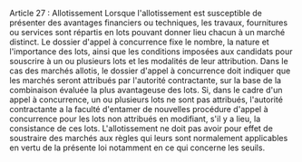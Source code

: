 Article 27 : Allotissement
Lorsque l'allotissement est susceptible de présenter des avantages
financiers ou techniques, les travaux, fournitures ou services sont
répartis en lots pouvant donner lieu chacun à un marché distinct.
Le dossier d'appel à concurrence fixe le nombre, la nature et
l'importance des lots, ainsi que les conditions imposées aux candidats
pour souscrire à un ou plusieurs lots et les modalités de leur
attribution.
Dans le cas des marchés allotis, le dossier d'appel à concurrence doit
indiquer que les marchés seront attribués par l'autorité contractante,
sur la base de la combinaison évaluée la plus avantageuse des lots.
Si, dans le cadre d'un appel à concurrence, un ou plusieurs lots ne sont
pas attribués, l'autorité contractante a la faculté d'entamer de
nouvelles procédure d'appel à concurrence pour les lots non attribués
en modifiant, s'il y a lieu, la consistance de ces lots.
L'allotissement ne doit pas avoir pour effet de soustraire des marchés
aux règles qui leurs sont normalement applicables en vertu de la
présente loi notamment en ce qui concerne les seuils.